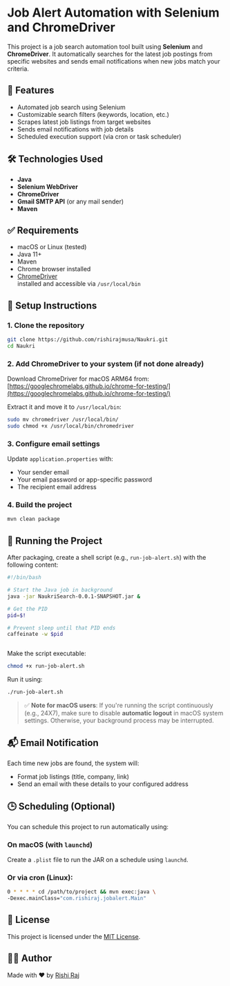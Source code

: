 
# Job Alert Automation with Selenium and ChromeDriver

This project is a job search automation tool built using **Selenium** and 
**ChromeDriver**. It automatically searches for the latest job postings from 
specific websites and sends email notifications when new jobs match your criteria.


## 🚀 Features

- Automated job search using Selenium  
- Customizable search filters (keywords, location, etc.)  
- Scrapes latest job listings from target websites  
- Sends email notifications with job details  
- Scheduled execution support (via cron or task scheduler)  


## 🛠️ Technologies Used

- **Java**  
- **Selenium WebDriver**  
- **ChromeDriver**  
- **Gmail SMTP API** (or any mail sender)  
- **Maven**  

## ✅ Requirements

- macOS or Linux (tested)  
- Java 11+  
- Maven  
- Chrome browser installed  
- [ChromeDriver](https://googlechromelabs.github.io/chrome-for-testing/)  
  installed and accessible via `/usr/local/bin`  

## 🔧 Setup Instructions

### 1. Clone the repository

```bash
git clone https://github.com/rishirajmusa/Naukri.git
cd Naukri
````

### 2. Add ChromeDriver to your system (if not done already)

Download ChromeDriver for macOS ARM64 from:
[https://googlechromelabs.github.io/chrome-for-testing/](https://googlechromelabs.github.io/chrome-for-testing/)

Extract it and move it to `/usr/local/bin`:

```bash
sudo mv chromedriver /usr/local/bin/
sudo chmod +x /usr/local/bin/chromedriver
```

### 3. Configure email settings

Update `application.properties` with:

* Your sender email
* Your email password or app-specific password
* The recipient email address

### 4. Build the project

```bash
mvn clean package
```


## 🏃 Running the Project

After packaging, create a shell script (e.g., `run-job-alert.sh`) with the
following content:

```bash
#!/bin/bash

# Start the Java job in background
java -jar NaukriSearch-0.0.1-SNAPSHOT.jar &

# Get the PID
pid=$!

# Prevent sleep until that PID ends
caffeinate -w $pid



```

Make the script executable:

```bash
chmod +x run-job-alert.sh
```

Run it using:

```bash
./run-job-alert.sh
```

> ✅ **Note for macOS users**:
> If you're running the script continuously (e.g., 24X7), make sure to
> disable **automatic logout** in macOS system settings. Otherwise, your
> background process may be interrupted.


## 📬 Email Notification

Each time new jobs are found, the system will:

* Format job listings (title, company, link)
* Send an email with these details to your configured address


## 🕒 Scheduling (Optional)

You can schedule this project to run automatically using:

### On macOS (with `launchd`)

Create a `.plist` file to run the JAR on a schedule using `launchd`.

### Or via cron (Linux):

```bash
0 * * * * cd /path/to/project && mvn exec:java \
-Dexec.mainClass="com.rishiraj.jobalert.Main"
```


## 📄 License

This project is licensed under the [MIT License](LICENSE).


## 🙋‍♂️ Author

Made with ❤️ by [Rishi Raj](https://github.com/rishirajmusa)

